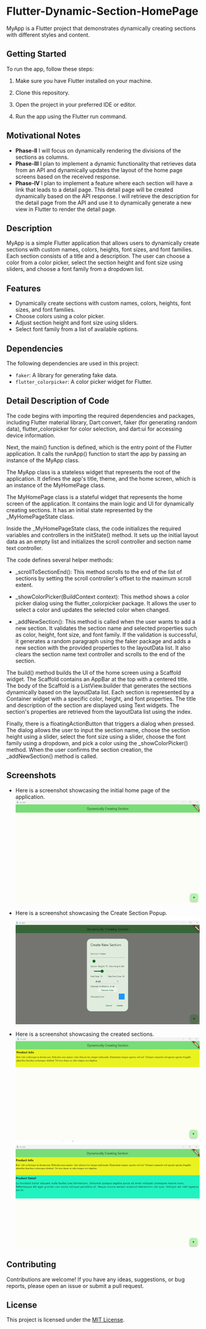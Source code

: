# Flutter-Dynamic-Section-HomePage

MyApp is a Flutter project that demonstrates dynamically creating sections with different styles and content.

## Getting Started

To run the app, follow these steps:

1. Make sure you have Flutter installed on your machine.

2. Clone this repository.

3. Open the project in your preferred IDE or editor.

4. Run the app using the Flutter run command.

## Motivational Notes

- **Phase-II**
  I will focus on dynamically rendering the divisions of the sections as columns.
- **Phase-III**
  I plan to implement a dynamic functionality that retrieves data from an API and dynamically updates the layout of the home page screens based on the received response.
- **Phase-IV**
  I plan to implement a feature where each section will have a link that leads to a detail page. This detail page will be created dynamically based on the API response. I will retrieve the description for the detail page from the API and use it to dynamically generate a new view in Flutter to render the detail page.

## Description

MyApp is a simple Flutter application that allows users to dynamically create sections with custom names, colors, heights, font sizes, and font families. Each section consists of a title and a description. The user can choose a color from a color picker, select the section height and font size using sliders, and choose a font family from a dropdown list.

## Features

- Dynamically create sections with custom names, colors, heights, font sizes, and font families.
- Choose colors using a color picker.
- Adjust section height and font size using sliders.
- Select font family from a list of available options.

## Dependencies

The following dependencies are used in this project:

- `faker`: A library for generating fake data.
- `flutter_colorpicker`: A color picker widget for Flutter.

## Detail Description of Code

The code begins with importing the required dependencies and packages, including Flutter material library, Dart:convert, faker (for generating random data), flutter_colorpicker for color selection, and dart:ui for accessing device information.

Next, the main() function is defined, which is the entry point of the Flutter application. It calls the runApp() function to start the app by passing an instance of the MyApp class.

The MyApp class is a stateless widget that represents the root of the application. It defines the app's title, theme, and the home screen, which is an instance of the MyHomePage class.

The MyHomePage class is a stateful widget that represents the home screen of the application. It contains the main logic and UI for dynamically creating sections. It has an initial state represented by the \_MyHomePageState class.

Inside the \_MyHomePageState class, the code initializes the required variables and controllers in the initState() method. It sets up the initial layout data as an empty list and initializes the scroll controller and section name text controller.

The code defines several helper methods:

- \_scrollToSectionEnd(): This method scrolls to the end of the list of sections by setting the scroll controller's offset to the maximum scroll extent.

- \_showColorPicker(BuildContext context): This method shows a color picker dialog using the flutter_colorpicker package. It allows the user to select a color and updates the selected color when changed.

- \_addNewSection(): This method is called when the user wants to add a new section. It validates the section name and selected properties such as color, height, font size, and font family. If the validation is successful, it generates a random paragraph using the faker package and adds a new section with the provided properties to the layoutData list. It also clears the section name text controller and scrolls to the end of the section.

The build() method builds the UI of the home screen using a Scaffold widget. The Scaffold contains an AppBar at the top with a centered title. The body of the Scaffold is a ListView.builder that generates the sections dynamically based on the layoutData list. Each section is represented by a Container widget with a specific color, height, and font properties. The title and description of the section are displayed using Text widgets. The section's properties are retrieved from the layoutData list using the index.

Finally, there is a floatingActionButton that triggers a dialog when pressed. The dialog allows the user to input the section name, choose the section height using a slider, select the font size using a slider, choose the font family using a dropdown, and pick a color using the \_showColorPicker() method. When the user confirms the section creation, the \_addNewSection() method is called.

## Screenshots

- Here is a screenshot showcasing the initial home page of the application.
  ![Alt text](./images/image1.png)
- Here is a screenshot showcasing the Create Section Popup.
  ![Alt text](./images/image2.png)

- Here is a screenshot showcasing the created sections.
  ![Alt text](./images/image3.png)
  ![Alt text](./images/image4.png)

## Contributing

Contributions are welcome! If you have any ideas, suggestions, or bug reports, please open an issue or submit a pull request.

## License

This project is licensed under the [MIT License](LICENSE).
